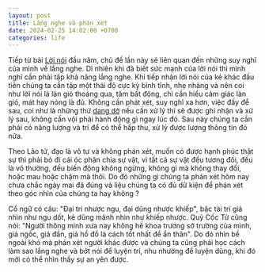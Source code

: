 ```yaml
---
layout: post
title: Lắng nghe và phán xét
date: 2024-02-25 14:02:00 +0700
categories: life
---
```


Tiếp từ bài [Lời nói](https://xn--chuyn-ksa.vn/life/2024/01/04/l%E1%BB%9Di-n%C3%B3i.html) đầu năm, chủ đề lần này sẽ liên quan đến những suy nghĩ của mình về lắng nghe. Dĩ nhiên khi đã biết sức mạnh của lời nói thì mình nghĩ cần phải tập khả năng lắng nghe. Khi tiếp nhận lời nói của kẻ khác đầu tiên chúng ta cần tập một thái độ cực kỳ bình tĩnh, nhẹ nhàng và nên coi như lời nói là làn gió thoảng qua, tâm bất động, chỉ cần hiểu cảm giác làn gió, mát hay nóng là đủ. Không cần phát xét, suy nghĩ xa hơn, việc đấy để sau, coi như là những thứ [dang dở](https://xn--chuyn-ksa.vn/life/2024/02/14/tinh-yeu-zeigarnik.html) nếu cần xử lý thì sẽ được ghi nhận và xử lý sau, không cần vội phải hành động gì ngay lúc đó. Sau này chúng ta cần phải có năng lượng và trí để có thể hấp thu, xử lý được lượng thông tin đó nữa.

Theo Lão tử, đạo là vô tư và không phán xét, muốn có được hạnh phúc thật sự thì phải bỏ đi cái óc phân chia sự vật, vì tất cả sự vật đều tương đối, đều là vô thường, đều biến động không ngừng, không gì mà không thay đổi, hoặc mau hoặc chậm mà thôi. Do đó những gì chúng ta phán xét hôm nay chưa chắc ngày mai đã đúng và liệu chúng ta có đủ dữ kiện để phán xét theo góc nhìn của chúng ta hay không ? 

Cổ ngữ có câu: "Đại trí nhược ngu, đại dũng nhược khiếp", bậc tài trí giả nhìn như ngu dốt, kẻ dũng mãnh nhìn như khiếp nhược. Quỷ Cốc Tử cũng nói: "Người thông minh xưa nay không hề khoa trương sở trường của mình, giả ngốc, giả đần, giả hồ đồ là cách tốt nhất để ẩn thân". Do đó nhìn bề ngoài khó mà phán xét người khác được và chúng ta cũng phải học cách làm sao lắng nghe và bớt nói để luyện trí, nhu nhường để luyện dũng, khi đó mới có thể nhìn thấy sự an yên được. 


